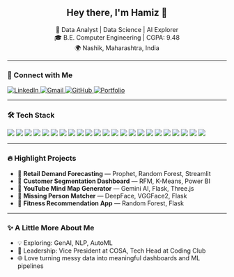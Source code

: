 <h2 align="center">Hey there, I'm Hamiz 👋</h2>

<p align="center">
  🚀 Data Analyst | Data Science | AI Explorer <br>
  🎓 B.E. Computer Engineering | CGPA: 9.48<br>
  🌍 Nashik, Maharashtra, India
</p>

---

### 🔗 Connect with Me
<p align="left">
  <a href="https://linkedin.com/in/hamiz-khan-2b5866215" target="_blank">
    <img alt="LinkedIn" src="https://img.shields.io/badge/LinkedIn-blue?style=for-the-badge&logo=linkedin">
  </a>
  <a href="mailto:hamiz.afkhan@gmail.com" target="_blank">
    <img alt="Gmail" src="https://img.shields.io/badge/Gmail-red?style=for-the-badge&logo=gmail&logoColor=white">
  </a>
  <a href="https://github.com/Hamizkhan08" target="_blank">
    <img alt="GitHub" src="https://img.shields.io/badge/GitHub-181717?style=for-the-badge&logo=github">
  </a>
  <a href="https://your-portfolio-link.com" target="_blank">
    <img alt="Portfolio" src="https://img.shields.io/badge/Portfolio-121212?style=for-the-badge&logo=vercel">
  </a>
</p>

---

### 🛠️ Tech Stack
<p align="left">
  <img src="https://img.shields.io/badge/Python-3776AB?style=flat-square&logo=python&logoColor=white"/>
  <img src="https://img.shields.io/badge/C-00599C?style=flat-square&logo=c&logoColor=white"/>
  <img src="https://img.shields.io/badge/C++-00599C?style=flat-square&logo=c%2B%2B&logoColor=white"/>
  <img src="https://img.shields.io/badge/HTML5-E34F26?style=flat-square&logo=html5&logoColor=white"/>
  <img src="https://img.shields.io/badge/CSS3-1572B6?style=flat-square&logo=css3&logoColor=white"/>

  <img src="https://img.shields.io/badge/Pandas-150458?style=flat-square&logo=pandas&logoColor=white"/>
  <img src="https://img.shields.io/badge/Numpy-013243?style=flat-square&logo=numpy&logoColor=white"/>
  <img src="https://img.shields.io/badge/Matplotlib-11557C?style=flat-square&logo=plotly&logoColor=white"/>
  <img src="https://img.shields.io/badge/Seaborn-0099CC?style=flat-square&logo=python&logoColor=white"/>
  <img src="https://img.shields.io/badge/scikit--learn-F7931E?style=flat-square&logo=scikitlearn&logoColor=white"/>
  <img src="https://img.shields.io/badge/HuggingFace-FFD21F?style=flat-square&logo=huggingface&logoColor=black"/>
  <img src="https://img.shields.io/badge/OpenAI-412991?style=flat-square&logo=openai&logoColor=white"/>
  <img src="https://img.shields.io/badge/LLMs-GeminiAI-blue?style=flat-square"/>

  <img src="https://img.shields.io/badge/MySQL-005C84?style=flat-square&logo=mysql&logoColor=white"/>
  <img src="https://img.shields.io/badge/PostgreSQL-336791?style=flat-square&logo=postgresql&logoColor=white"/>
  <img src="https://img.shields.io/badge/SQL-4479A1?style=flat-square&logo=postgresql&logoColor=white"/>

  <img src="https://img.shields.io/badge/PowerBI-F2C811?style=flat-square&logo=powerbi&logoColor=black"/>
  <img src="https://img.shields.io/badge/Flask-000000?style=flat-square&logo=flask&logoColor=white"/>
  <img src="https://img.shields.io/badge/Streamlit-FF4B4B?style=flat-square&logo=streamlit&logoColor=white"/>

  <img src="https://img.shields.io/badge/Git-F05032?style=flat-square&logo=git&logoColor=white"/>
  <img src="https://img.shields.io/badge/GitHub-181717?style=flat-square&logo=github&logoColor=white"/>
  <img src="https://img.shields.io/badge/Jupyter-F37626?style=flat-square&logo=jupyter&logoColor=white"/>
  <img src="https://img.shields.io/badge/VSCode-007ACC?style=flat-square&logo=visual%20studio%20code&logoColor=white"/>
</p>

---

### 🔥 Highlight Projects
- 🧠 **Retail Demand Forecasting** — Prophet, Random Forest, Streamlit  
- 🧬 **Customer Segmentation Dashboard** — RFM, K-Means, Power BI  
- 🤖 **YouTube Mind Map Generator** — Gemini AI, Flask, Three.js  
- 🚨 **Missing Person Matcher** — DeepFace, VGGFace2, Flask  
- 🥗 **Fitness Recommendation App** — Random Forest, Flask

---

### ✨ A Little More About Me
- 💡 Exploring: GenAI, NLP, AutoML  
- 👥 Leadership: Vice President at COSA, Tech Head at Coding Club  
- 🌐 Love turning messy data into meaningful dashboards and ML pipelines  
